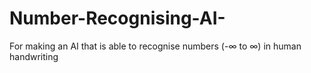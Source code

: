 # Number-Recognising-AI-
For making an AI that is able to recognise numbers (-∞ to ∞) in human handwriting
